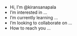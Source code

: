 - Hi, I’m @kiransanapala
- I’m interested in ...
- I’m currently learning ...
- I’m looking to collaborate on ...
- How to reach you ...

<!---
kiransanapala/kiransanapala is a ✨ special ✨ repository because its `README.md` (this file) appears on your GitHub profile.
You can click the Preview link to take a look at your changes.
--->
